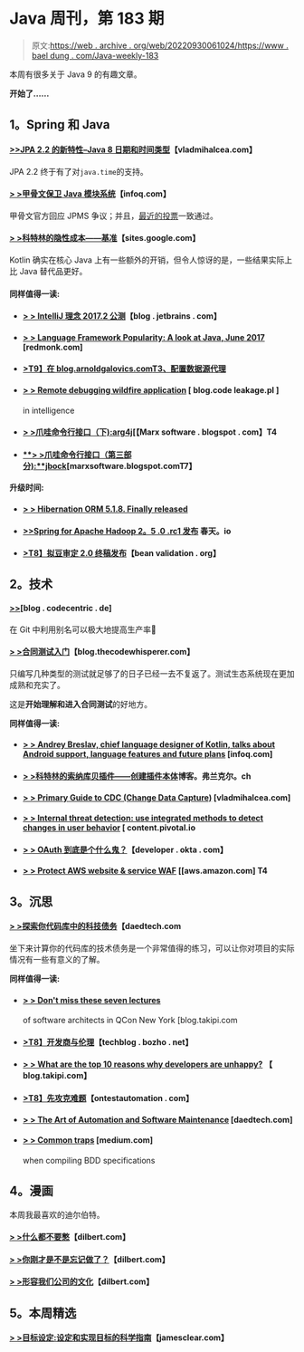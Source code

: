 # Java 周刊，第 183 期

> 原文:[https://web . archive . org/web/20220930061024/https://www . bael dung . com/Java-weekly-183](https://web.archive.org/web/20220930061024/https://www.baeldung.com/java-weekly-183)

本周有很多关于 Java 9 的有趣文章。

**开始了……**

## **1。Spring 和 Java**

#### [**>>JPA 2.2 的新特性–Java 8 日期和时间类型**](https://web.archive.org/web/20221208143837/https://vladmihalcea.com/2017/06/26/whats-new-in-jpa-2-2-java-8-date-and-time-types/)【vladmihalcea.com】

JPA 2.2 终于有了对`java.time`的支持。

#### [**> >甲骨文保卫 Java 模块系统**](https://web.archive.org/web/20221208143837/https://www.infoq.com/news/2017/06/oracle-defends-jpms?utm_campaign=infoq_content&utm_source=infoq&utm_medium=feed&utm_term=Java)【infoq.com】

甲骨文官方回应 JPMS 争议；并且，[最近的投票](https://web.archive.org/web/20221208143837/https://jcp.org/en/jsr/results?id=6016)一致通过。

#### [**> >科特林的隐性成本——基准**](https://web.archive.org/web/20221208143837/https://sites.google.com/a/athaydes.com/renato-athaydes/posts/kotlinshiddencosts-benchmarks)【sites.google.com】

Kotlin 确实在核心 Java 上有一些额外的开销，但令人惊讶的是，一些结果实际上比 Java 替代品更好。

#### **同样值得一读:**

*   #### **[> > IntelliJ 理念 2017.2 公测](https://web.archive.org/web/20221208143837/https://blog.jetbrains.com/idea/2017/06/intellij-idea-2017-2-public-preview/)**【blog . jetbrains . com】

*   #### [**> > Language Framework Popularity: A look at Java, June 2017**](https://web.archive.org/web/20221208143837/https://redmonk.com/fryan/2017/06/22/language-framework-popularity-a-look-at-java-june-2017/) [redmonk.com]

*   #### [**>T9】在 blog.arnoldgalovics.com**T3、配置数据源代理](https://web.archive.org/web/20221208143837/http://blog.arnoldgalovics.com/2017/06/26/configuring-a-datasource-proxy-in-spring-boot/)

*   #### **[> > Remote debugging wildfire application](https://web.archive.org/web/20221208143837/http://blog.codeleak.pl/2017/06/remote-debugging-wildfly-application-in.html)** [ blog.code leakage.pl ]

    in intelligence
*   #### [**> >爪哇命令行接口（下):arg4j**](https://web.archive.org/web/20221208143837/https://marxsoftware.blogspot.com/2017/06/args4j.html)[【Marx software . blogspot . com】T4

*   #### [**> >爪哇命令行接口（第三部分):**jbock](https://web.archive.org/web/20221208143837/https://marxsoftware.blogspot.com/2017/06/jbock.html)[marxsoftware.blogspot.comT7】

**升级时间:**

*   #### [**> > Hibernation ORM 5.1.8\. Finally released**](https://web.archive.org/web/20221208143837/http://in.relation.to/2017/06/23/hibernate-orm-518-final-release/)

*   #### [**>>Spring for Apache Hadoop 2。5 .0 .rc1 发布**](https://web.archive.org/web/20221208143837/https://spring.io/blog/2017/06/23/spring-for-apache-hadoop-2-5-0-rc1-released) 春天。io

*   #### [**>T8】拟豆审定 2.0 终稿发布**](https://web.archive.org/web/20221208143837/http://beanvalidation.org/news/2017/06/26/bean-validation-2-0-proposed-final-draft-released/)【bean validation . org】

## **2。技术**

#### [**>>**](https://web.archive.org/web/20221208143837/https://blog.codecentric.de/en/2017/06/get-git-aliases/)[blog . codecentric . de]

在 Git 中利用别名可以极大地提高生产率🙂

#### [**> >合同测试入门**](https://web.archive.org/web/20221208143837/http://blog.thecodewhisperer.com/permalink/getting-started-with-contract-tests)【blog.thecodewhisperer.com】

只编写几种类型的测试就足够了的日子已经一去不复返了。测试生态系统现在更加成熟和充实了。

这是**开始理解和进入合同测试**的好地方。

**同样值得一读:**

*   #### [**> > Andrey Breslav, chief language designer of Kotlin, talks about Android support, language features and future plans**](https://web.archive.org/web/20221208143837/https://www.infoq.com/podcasts/andrey-breslav) [infoq.com]

*   #### [**> >科特林的索纳库贝插件——创建插件本体**](https://web.archive.org/web/20221208143837/https://blog.frankel.ch/sonarqube-plugin-kotlin/3/#gsc.tab=0)博客。弗兰克尔。ch

*   #### **[> > Primary Guide to CDC (Change Data Capture)](https://web.archive.org/web/20221208143837/https://vladmihalcea.com/2017/06/28/a-beginners-guide-to-cdc-change-data-capture/)** [vladmihalcea.com]

*   #### [**> > Internal threat detection: use integrated methods to detect changes in user behavior**](https://web.archive.org/web/20221208143837/https://content.pivotal.io/blog/insider-threat-detection-detecting-variance-in-user-behavior-using-an-ensemble-approach) [ content.pivotal.io

*   #### [**> > OAuth 到底是个什么鬼？**](https://web.archive.org/web/20221208143837/https://developer.okta.com/blog/2017/06/21/what-the-heck-is-oauth)【developer . okta . com】

*   #### [**> > Protect AWS website & service WAF**](https://web.archive.org/web/20221208143837/https://aws.amazon.com/blogs/aws/protect-web-sites-services-using-rate-based-rules-for-aws-waf/) [[aws.amazon.com] T4

## **3。沉思**

#### **[> >探索你代码库中的科技债务](https://web.archive.org/web/20221208143837/http://www.daedtech.com/exploring-tech-debt-codebase/)**【daedtech.com

坐下来计算你的代码库的技术债务是一个非常值得的练习，可以让你对项目的实际情况有一些有意义的了解。

**同样值得一读:**

*   #### [**> > Don't miss these seven lectures**](https://web.archive.org/web/20221208143837/http://blog.takipi.com/dont-miss-these-7-talks-for-software-architects-at-qcon-new-york/)

    of software architects in QCon New York [blog.takipi.com
*   #### **[>T8】开发商与伦理](https://web.archive.org/web/20221208143837/https://techblog.bozho.net/developers-and-ethics/)**【techblog . bozho . net】

*   #### [**> > What are the top 10 reasons why developers are unhappy?**](https://web.archive.org/web/20221208143837/http://blog.takipi.com/what-are-the-top-10-causes-for-unhappiness-in-developers/) 【 blog.takipi.com】

*   #### [**>T8】先攻克难题**](https://web.archive.org/web/20221208143837/http://www.ontestautomation.com/tackle-the-hard-problems-first/)【ontestautomation . com】

*   #### [**> > The Art of Automation and Software Maintenance**](https://web.archive.org/web/20221208143837/http://www.daedtech.com/automation-art-software-maintenance/) [daedtech.com]

*   #### [**> > Common traps**](https://web.archive.org/web/20221208143837/https://medium.com/@njenan/common-pitfalls-when-writing-bdd-specifications-f45f72179570) [medium.com]

    when compiling BDD specifications

## **4。漫画**

本周我最喜欢的迪尔伯特。

#### **[> >什么都不要憋](https://web.archive.org/web/20221208143837/http://dilbert.com/strip/2011-08-28)**【dilbert.com】

#### **[> >你刚才是不是忘记做了？](https://web.archive.org/web/20221208143837/http://dilbert.com/strip/2013-03-22)**【dilbert.com】

#### **[> >形容我们公司的文化](https://web.archive.org/web/20221208143837/http://dilbert.com/strip/2017-04-27)**【dilbert.com】

## **5。本周精选**

#### **[> >目标设定:设定和实现目标的科学指南](https://web.archive.org/web/20221208143837/http://jamesclear.com/goal-setting)**【jamesclear.com】